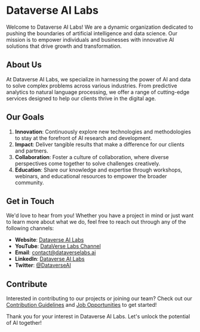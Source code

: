 # Dataverse AI Labs

Welcome to Dataverse AI Labs! We are a dynamic organization dedicated to pushing the boundaries of artificial intelligence and data science. Our mission is to empower individuals and businesses with innovative AI solutions that drive growth and transformation.

## About Us
At Dataverse AI Labs, we specialize in harnessing the power of AI and data to solve complex problems across various industries. From predictive analytics to natural language processing, we offer a range of cutting-edge services designed to help our clients thrive in the digital age.

## Our Goals
1. **Innovation**: Continuously explore new technologies and methodologies to stay at the forefront of AI research and development.
2. **Impact**: Deliver tangible results that make a difference for our clients and partners.
3. **Collaboration**: Foster a culture of collaboration, where diverse perspectives come together to solve challenges creatively.
4. **Education**: Share our knowledge and expertise through workshops, webinars, and educational resources to empower the broader community.

## Get in Touch
We'd love to hear from you! Whether you have a project in mind or just want to learn more about what we do, feel free to reach out through any of the following channels:

- **Website**: [Dataverse AI Labs](https://dataverselabs.ai/)
- **YouTube**: [DataVerse Labs Channel](https://www.youtube.com/@DataVerse-Labs)
- **Email**: contact@dataverselabs.ai
- **LinkedIn**: [Dataverse AI Labs](https://www.linkedin.com/company/dataverse-ai-labs)
- **Twitter**: [@DataverseAI]()

## Contribute
Interested in contributing to our projects or joining our team? Check out our [Contribution Guidelines](CONTRIBUTING.md) and [Job Opportunities](JOBS.md) to get started!

Thank you for your interest in Dataverse AI Labs. Let's unlock the potential of AI together!
